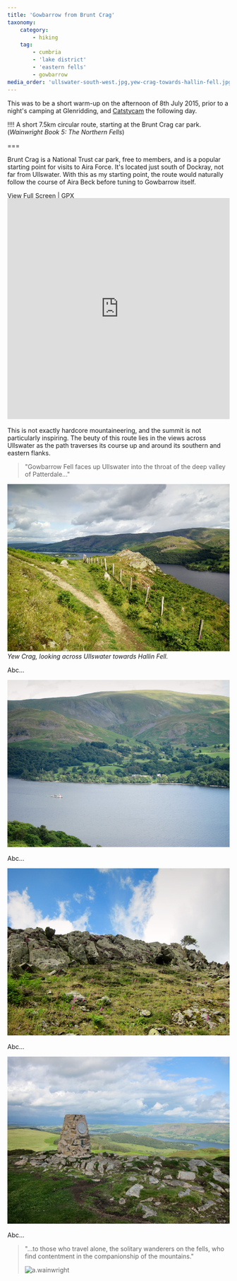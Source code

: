 ```yaml
---
title: 'Gowbarrow from Brunt Crag'
taxonomy:
    category:
        - hiking
    tag:
        - cumbria
        - 'lake district'
        - 'eastern fells'
        - gowbarrow
media_order: 'ullswater-south-west.jpg,yew-crag-towards-hallin-fell.jpg,craggy-outcrop-gowbarrow.jpg,gowbarrow-summit.jpg,ullswater-steamer.jpg'
---
```


This was to be a short warm-up on the afternoon of 8th July 2015, prior to a night's camping at Glenridding, and [Catstycam](/blog/catstycam-to-sheffield-pike) the following day.

!!!! A short 7.5km circular route, starting at the Brunt Crag car park. (_Wainwright Book 5: The Northern Fells_)

===

Brunt Crag is a National Trust car park, free to members, and is a popular starting point for visits to Aira Force. It's located just south of Dockray, not far from Ullswater. With this as my starting point, the route would naturally follow the course of Aira Beck before tuning to Gowbarrow itself.

[View Full Screen](https://map.mootparadox.com/full/gowbarrow) | [GPX](https://map.mootparadox.com/gpx/gowbarrow)  
<p><iframe src="https://map.mootparadox.com/embed/gowbarrow" height="500" width="100%" style="border:none; margin-top:-1.2em;"></iframe></p>

This is not exactly hardcore mountaineering, and the summit is not particularly inspiring. The beuty of this route lies in the views across Ullswater as the path traverses its course up and around its southern and eastern flanks.

> "Gowbarrow Fell faces up Ullswater into the throat of the deep valley of Patterdale..."

![yew-crag-towards-hallin-fell](yew-crag-towards-hallin-fell.jpg "yew-crag-towards-hallin-fell")
*Yew Crag, looking across Ullswater towards Hallin Fell.*

Abc...

![ullswater-steamer](ullswater-steamer.jpg "ullswater-steamer")

Abc...

![craggy-outcrop-gowbarrow](craggy-outcrop-gowbarrow.jpg "craggy-outcrop-gowbarrow")

Abc...

![gowbarrow-summit](gowbarrow-summit.jpg "gowbarrow-summit")

Abc...

> "...to those who travel alone, the solitary wanderers on the fells, who find contentment in the companionship of the mountains."
> 
> ![a.wainwright](/user/images/aw-sig.png)